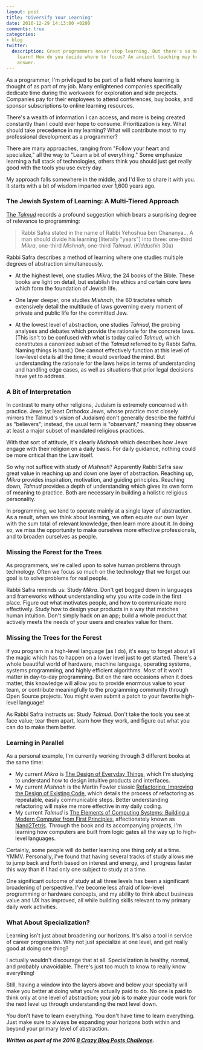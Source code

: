 ```yaml
---
layout: post
title: "Diversify Your Learning"
date: 2016-12-29 14:13:00 +0200
comments: true
categories:
- blog
twitter:
  description: Great programmers never stop learning. But there's so much to
    learn! How do you decide where to focus? An ancient teaching may hold the
    answer.
---
```


As a programmer, I'm privileged to be part of a field where learning is thought
of as part of my job.  Many enlightened companies specifically dedicate time
during the workweek for exploration and side projects.  Companies pay for their
employees to attend conferences, buy books, and sponsor subscriptions to online
learning resources.

There's a wealth of information I can access, and more is being created
constantly than I could ever hope to consume.  Prioritization is key.  What
should take precedence in my learning?  What will contribute most to my
professional development as a programmer?

There are many approaches, ranging from "Follow your heart and specialize," all
the way to "Learn a bit of everything."  Some emphasize learning a full stack of
technologies, others think you should just get really good with the tools you
use every day.

My approach falls somewhere in the middle, and I'd like to share it with you.
It starts with a bit of wisdom imparted over 1,600 years ago.

<!-- more -->

### The Jewish System of Learning: A Multi-Tiered Approach

[The _Talmud_](https://en.wikipedia.org/wiki/Talmud) records a profound
suggestion which bears a surprising degree of relevance to programming:

> Rabbi Safra stated in the name of Rabbi Yehoshua ben Chananya... A man should
> divide his learning [literally "years"] into three: one-third _Mikra_,
> one-third _Mishnah_, one-third _Talmud_. (_Kiddushin_ 30a)

Rabbi Safra describes a method of learning where one studies multiple degrees of
abstraction simultaneously.

* At the highest level, one studies _Mikra_, the 24 books of the Bible.  These
books are light on detail, but establish the ethics and certain core laws which
form the foundation of Jewish life.

* One layer deeper, one studies _Mishnah_, the 60 tractates which extensively
detail the multitude of laws governing every moment of private and public life
for the committed Jew.

* At the lowest level of abstraction, one studies _Talmud_, the probing analyses
and debates which provide the rationale for the concrete laws.  (This isn't to
be confused with what is today called _Talmud_, which constitutes a canonized
subset of the _Talmud_ referred to by Rabbi Safra.  Naming things is hard.)  One
cannot effectively function at this level of low-level details all the time; it
would overload the mind.  But understanding the rationale for the laws helps in
terms of understanding and handling edge cases, as well as situations that prior
legal decisions have yet to address.

### A Bit of Interpretation

In contrast to many other religions, Judaism is extremely concerned with
practice.  Jews (at least Orthodox Jews, whose practice most closely mirrors the
Talmud's vision of Judaism) don't generally describe the faithful as "believers";
instead, the usual term is "observant," meaning they observe at least a major
subset of mandated religious practices.

With that sort of attitude, it's clearly _Mishnah_ which describes how Jews
engage with their religion on a daily basis.  For daily guidance, nothing could
be more critical than the Law itself.

So why not suffice with study of _Mishnah_?  Apparently Rabbi Safra saw great
value in reaching up and down one layer of abstraction.  Reaching up, _Mikra_
provides inspiration, motivation, and guiding principles.  Reaching down,
_Talmud_ provides a depth of understanding which gives its own form of meaning
to practice.  Both are necessary in building a holistic religious personality.

In programming, we tend to operate mainly at a single layer of abstraction.  As
a result, when we think about learning, we often equate our own layer with the
sum total of relevant knowledge, then learn more about it.  In doing so, we miss
the opportunity to make ourselves more effective professionals, and to broaden
ourselves as people.

### Missing the Forest for the Trees

As programmers, we're called upon to solve human problems through technology.
Often we focus so much on the technology that we forget our goal is to solve
problems for real people.

Rabbi Safra reminds us: Study _Mikra_.  Don't get bogged down in languages and
frameworks without understanding why you write code in the first place.  Figure
out what motivates people, and how to communicate more effectively.  Study how
to design your products in a way that matches human intuition.  Don't simply
hack on an app; build a whole product that actively meets the needs of your
users and creates value for them.

### Missing the Trees for the Forest

If you program in a high-level language (as I do), it's easy to forget about all
the magic which has to happen on a lower level just to get started.  There's a
whole beautiful world of hardware, machine language, operating systems, systems
programming, and highly efficient algorithms.  Most of it won't matter in
day-to-day programming.  But on the rare occasions when it does matter, this
knowledge will allow you to provide enormous value to your team, or contribute
meaningfully to the programming community through Open Source projects.  You
might even submit a patch to your favorite high-level language!

As Rabbi Safra instructs us: Study _Talmud_.  Don't take the tools you see at
face value; tear them apart, learn how they work, and figure out what you can do
to make them better.

### Learning in Parallel

As a personal example, I'm currently working through 3 different books at the
same time:

* My current _Mikra_ is [The Design of Everyday Things][Design book], which I'm
studying to understand how to design intuitive products and interfaces.
* My current _Mishnah_ is the Martin Fowler classic
[Refactoring: Improving the Design of Existing Code][Refactoring], which details
the process of refactoring as repeatable, easily communicable steps.  Better
understanding refactoring will make me more effective in my daily coding.
* My current _Talmud_ is [The Elements of Computing Systems: Building a Modern Computer from First Principles][nand2tetris],
affectionately known as [Nand2Tetris](http://www.nand2tetris.org/).  Through the
book and its accompanying projects, I'm learning how computers are built from
logic gates all the way up to high-level languages.

Certainly, some people will do better learning one thing only at a time. YMMV.
Personally, I've found that having several tracks of study allows me to jump
back and forth based on interest and energy, and I progress faster this way than
if I had only one subject to study at a time.

One significant outcome of study at all three levels has been a significant
broadening of perspective.  I've become less afraid of low-level programming or
hardware concepts, and my ability to think about business value and UX has
improved, all while building skills relevant to my primary daily work activities.

### What About Specialization?

Learning isn't just about broadening our horizons.  It's also a tool in service
of career progression.  Why not just specialize at one level, and get really
good at doing one thing?

I actually wouldn't discourage that at all.  Specialization is healthy, normal,
and probably unavoidable.  There's just too much to know to really know
everything!

Still, having a window into the layers above and below your specialty will make
you better at doing what you're actually paid to do.  No one is paid to think
only at one level of abstraction; your job is to make your code work for the
next level up through understanding the next level down.

You don't have to learn everything.  You don't have time to learn everything.
Just make sure to always be expanding your horizons both within and beyond your
primary level of abstraction.

***Written as part of the 2016 [8 Crazy Blog Posts Challenge](../../25/8-crazy-blog-posts).***

[Design book]: https://www.amazon.com/Design-Everyday-Things-Revised-Expanded/dp/0465050654
[Refactoring]: https://www.amazon.com/Refactoring-Improving-Design-Existing-Code/dp/0201485672
[nand2tetris]: https://www.amazon.com/Elements-Computing-Systems-Building-Principles/dp/0262640686/ref=ed_oe_p
